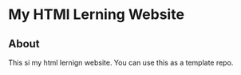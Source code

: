 # My HTMl Lerning Website
## About
This si my html lernign website. You can use this as a template repo.
